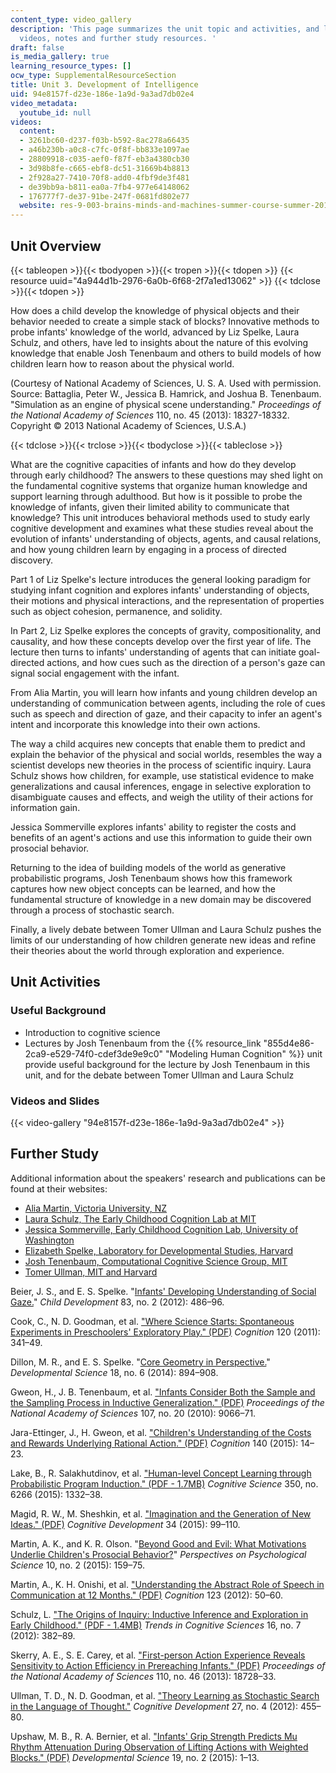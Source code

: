 ```yaml
---
content_type: video_gallery
description: 'This page summarizes the unit topic and activities, and links to lecture
  videos, notes and further study resources. '
draft: false
is_media_gallery: true
learning_resource_types: []
ocw_type: SupplementalResourceSection
title: Unit 3. Development of Intelligence
uid: 94e8157f-d23e-186e-1a9d-9a3ad7db02e4
video_metadata:
  youtube_id: null
videos:
  content:
  - 3261bc60-d237-f03b-b592-8ac278a66435
  - a46b230b-a0c8-c7fc-0f8f-bb833e1097ae
  - 28809918-c035-aef0-f87f-eb3a4380cb30
  - 3d98b8fe-c665-ebf8-dc51-31669b4b8813
  - 2f928a27-7410-70f8-add0-4fbf9de3f481
  - de39bb9a-b811-ea0a-7fb4-977e64148062
  - 176777f7-de37-91be-247f-0681fd802e77
  website: res-9-003-brains-minds-and-machines-summer-course-summer-2015
---
```

## Unit Overview

{{< tableopen >}}{{< tbodyopen >}}{{< tropen >}}{{< tdopen >}}
{{< resource uuid="4a944d1b-2976-6a0b-6f68-2f7a1ed13062" >}}
{{< tdclose >}}{{< tdopen >}}

How does a child develop the knowledge of physical objects and their behavior needed to create a simple stack of blocks? Innovative methods to probe infants' knowledge of the world, advanced by Liz Spelke, Laura Schulz, and others, have led to insights about the nature of this evolving knowledge that enable Josh Tenenbaum and others to build models of how children learn how to reason about the physical world.

(Courtesy of National Academy of Sciences, U. S. A. Used with permission. Source: Battaglia, Peter W., Jessica B. Hamrick, and Joshua B. Tenenbaum. "Simulation as an engine of physical scene understanding." *Proceedings of the National Academy of Sciences* 110, no. 45 (2013): 18327-18332. Copyright © 2013 National Academy of Sciences, U.S.A.)

{{< tdclose >}}{{< trclose >}}{{< tbodyclose >}}{{< tableclose >}}

What are the cognitive capacities of infants and how do they develop through early childhood? The answers to these questions may shed light on the fundamental cognitive systems that organize human knowledge and support learning through adulthood. But how is it possible to probe the knowledge of infants, given their limited ability to communicate that knowledge? This unit introduces behavioral methods used to study early cognitive development and examines what these studies reveal about the evolution of infants' understanding of objects, agents, and causal relations, and how young children learn by engaging in a process of directed discovery.

Part 1 of Liz Spelke's lecture introduces the general looking paradigm for studying infant cognition and explores infants' understanding of objects, their motions and physical interactions, and the representation of properties such as object cohesion, permanence, and solidity.

In Part 2, Liz Spelke explores the concepts of gravity, compositionality, and causality, and how these concepts develop over the first year of life. The lecture then turns to infants' understanding of agents that can initiate goal-directed actions, and how cues such as the direction of a person's gaze can signal social engagement with the infant.

From Alia Martin, you will learn how infants and young children develop an understanding of communication between agents, including the role of cues such as speech and direction of gaze, and their capacity to infer an agent's intent and incorporate this knowledge into their own actions.

The way a child acquires new concepts that enable them to predict and explain the behavior of the physical and social worlds, resembles the way a scientist develops new theories in the process of scientific inquiry. Laura Schulz shows how children, for example, use statistical evidence to make generalizations and causal inferences, engage in selective exploration to disambiguate causes and effects, and weigh the utility of their actions for information gain.

Jessica Sommerville explores infants' ability to register the costs and benefits of an agent's actions and use this information to guide their own prosocial behavior.

Returning to the idea of building models of the world as generative probabilistic programs, Josh Tenenbaum shows how this framework captures how new object concepts can be learned, and how the fundamental structure of knowledge in a new domain may be discovered through a process of stochastic search.

Finally, a lively debate between Tomer Ullman and Laura Schulz pushes the limits of our understanding of how children generate new ideas and refine their theories about the world through exploration and experience.

## Unit Activities

### Useful Background

- Introduction to cognitive science
- Lectures by Josh Tenenbaum from the {{% resource_link "855d4e86-2ca9-e529-74f0-cdef3de9e9c0" "Modeling Human Cognition" %}} unit provide useful background for the lecture by Josh Tenenbaum in this unit, and for the debate between Tomer Ullman and Laura Schulz

### Videos and Slides

{{< video-gallery "94e8157f-d23e-186e-1a9d-9a3ad7db02e4" >}}

## Further Study

Additional information about the speakers' research and publications can be found at their websites:

- [Alia Martin, Victoria University, NZ](http://www.victoria.ac.nz/psyc/about/staff/alia-martin)
- [Laura Schulz, The Early Childhood Cognition Lab at MIT](http://eccl.mit.edu/)
- [Jessica Sommerville, Early Childhood Cognition Lab, University of Washington](https://www.psych.utoronto.ca/people/directories/all-faculty/jessica-sommerville)
- [Elizabeth Spelke, Laboratory for Developmental Studies, Harvard](https://www.harvardlds.org/our-labs/spelke-labspelke-lab-members/elizabeth-spelke/)
- [Josh Tenenbaum, Computational Cognitive Science Group, MIT](http://cocosci.mit.edu/)
- [Tomer Ullman, MIT and Harvard](https://www.tomerullman.org/)

Beier, J. S., and E. S. Spelke. "[Infants' Developing Understanding of Social Gaze.](https://doi.org/10.1111/j.1467-8624.2011.01702.x)" *Child Development* 83, no. 2 (2012): 486–96.

Cook, C., N. D. Goodman, et al. ["Where Science Starts: Spontaneous Experiments in Preschoolers' Exploratory Play." (PDF)](https://pubmed.ncbi.nlm.nih.gov/21561605/) *Cognition* 120 (2011): 341–49.

Dillon, M. R., and E. S. Spelke. "[Core Geometry in Perspective.](https://doi.org/10.1111/desc.12266)" *Developmental Science* 18, no. 6 (2014): 894–908.

Gweon, H., J. B. Tenenbaum, et al. ["Infants Consider Both the Sample and the Sampling Process in Inductive Generalization." (PDF)](https://www.pnas.org/content/107/20/9066) *Proceedings of the National Academy of Sciences* 107, no. 20 (2010): 9066–71.

Jara-Ettinger, J., H. Gweon, et al. ["Children's Understanding of the Costs and Rewards Underlying Rational Action." (PDF)](https://pubmed.ncbi.nlm.nih.gov/25867996/) *Cognition* 140 (2015): 14–23.

Lake, B., R. Salakhutdinov, et al. ["Human-level Concept Learning through Probabilistic Program Induction." (PDF - 1.7MB)](http://www.cs.toronto.edu/~rsalakhu/papers/LakeEtAl2015Science.pdf) *Cognitive Science* 350, no. 6266 (2015): 1332–38.

Magid, R. W., M. Sheshkin, et al. ["Imagination and the Generation of New Ideas." (PDF)](https://www.sciencedirect.com/science/article/abs/pii/S0885201414000744) *Cognitive Development* 34 (2015): 99–110.

Martin, A. K., and K. R. Olson. "[Beyond Good and Evil: What Motivations Underlie Children's Prosocial Behavior?](http://dx.doi.org/10.1177/1745691615568998)" *Perspectives on Psychological Science* 10, no. 2 (2015): 159–75.

Martin, A., K. H. Onishi, et al. ["Understanding the Abstract Role of Speech in Communication at 12 Months." (PDF)](https://www.academia.edu/3220656/Understanding_the_abstract_role_of_speech_in_communication_at_12_months) *Cognition* 123 (2012): 50–60.

Schulz, L. ["The Origins of Inquiry: Inductive Inference and Exploration in Early Childhood." (PDF - 1.4MB)](https://www.sciencedirect.com/science/article/pii/S1364661312001301) *Trends in Cognitive Sciences* 16, no. 7 (2012): 382–89.

Skerry, A. E., S. E. Carey, et al. ["First-person Action Experience Reveals Sensitivity to Action Efficiency in Prereaching Infants." (PDF)](http://www.pnas.org/content/pnas/110/46/18728.full.pdf) *Proceedings of the National Academy of Sciences* 110, no. 46 (2013): 18728–33.

Ullman, T. D., N. D. Goodman, et al. ["Theory Learning as Stochastic Search in the Language of Thought."](https://www.sciencedirect.com/science/article/abs/pii/S0885201412000445) *Cognitive Development* 27, no. 4 (2012): 455–80.

Upshaw, M. B., R. A. Bernier, et al. ["Infants' Grip Strength Predicts Mu Rhythm Attenuation During Observation of Lifting Actions with Weighted Blocks." (PDF)](https://www.ncbi.nlm.nih.gov/pubmed/25939632) *Developmental Science* 19, no. 2 (2015): 1–13.